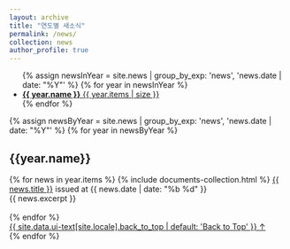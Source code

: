 ```yaml
---
layout: archive
title: "연도별 새소식"
permalink: /news/
collection: news
author_profile: true
---
```


<ul class="taxonomy__index">
  {% assign newsInYear = site.news | group_by_exp: 'news', 'news.date | date: "%Y"' %}
  {% for year in newsInYear %}
    <li>
      <a href="#{{ year.name }}">
        <strong>{{ year.name }}</strong> <span class="taxonomy__count">{{ year.items | size }}</span>
      </a>
    </li>
  {% endfor %}
</ul>

{% assign newsByYear = site.news | group_by_exp: 'news', 'news.date | date: "%Y"' %}
{% for year in newsByYear %}
 <section id="{{year.name}}" class="taxonomy_section">
  <h2 class="archive_subtitle">{{year.name}}</h2>
  <div class="entries-{{ page.entries_layout | default: 'list' }}">
    {% for news in year.items %}
    {% include documents-collection.html %}
   <a href="{{ news.url }}"> {{ news.title }}</a>  issued at {{ news.date | date: "%b  %d" }}<br>
    {{ news.excerpt }} <br><br>
{% endfor %}
 </div>
    <a href="#page-title" class="back-to-top">{{ site.data.ui-text[site.locale].back_to_top | default: 'Back to Top' }} &uarr;</a>
  </section>
{% endfor %}
